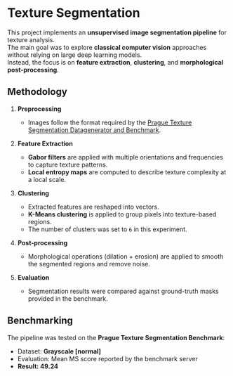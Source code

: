 # Texture Segmentation

This project implements an **unsupervised image segmentation pipeline** for texture analysis.  
The main goal was to explore **classical computer vision** approaches without relying on large deep learning models.  
Instead, the focus is on **feature extraction**, **clustering**, and **morphological post-processing**.

## Methodology

1. **Preprocessing**  
   - Images follow the format required by the [Prague Texture Segmentation Datagenerator and Benchmark](http://mosaic.utia.cas.cz/).

2. **Feature Extraction**  
   - **Gabor filters** are applied with multiple orientations and frequencies to capture texture patterns.  
   - **Local entropy maps** are computed to describe texture complexity at a local scale.

3. **Clustering**  
   - Extracted features are reshaped into vectors.  
   - **K-Means clustering** is applied to group pixels into texture-based regions.  
   - The number of clusters was set to `6` in this experiment.

4. **Post-processing**  
   - Morphological operations (dilation + erosion) are applied to smooth the segmented regions and remove noise.

5. **Evaluation**  
   - Segmentation results were compared against ground-truth masks provided in the benchmark.  

## Benchmarking

The pipeline was tested on the **Prague Texture Segmentation Benchmark**:

- Dataset: **Grayscale [normal]**  
- Evaluation: Mean MS score reported by the benchmark server  
- **Result: 49.24**
